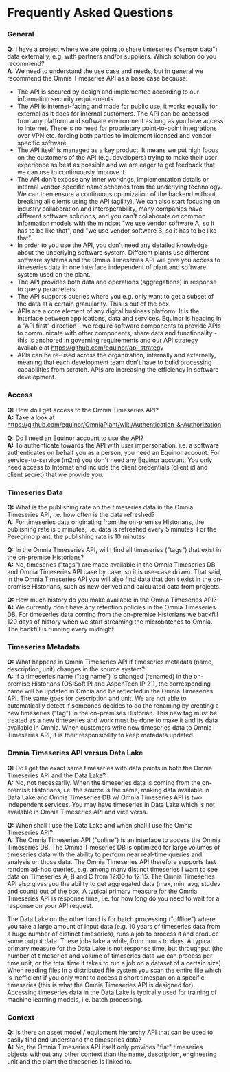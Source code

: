 # Frequently Asked Questions

### General
**Q:** I have a project where we are going to share timeseries ("sensor data") data externally, e.g. with partners and/or suppliers. Which solution do you recommend?<br>
**A:** We need to understand the use case and needs, but in general we recommend the Omnia Timeseries API as a base case because:<br>
* The API is secured by design and implemented according to our information security requirements.
* The API is internet-facing and made for public use, it works equally for external as it does for internal customers. The API can be accessed from any platform and software environment as long as you have access to Internet. There is no need for proprietary point-to-point integrations over VPN etc. forcing both parties to implement licensed and vendor-specific software.
* The API itself is managed as a key product. It means we put high focus on the customers of the API (e.g. developers) trying to make their user experience as best as possible and we are eager to get feedback that we can use to continuously improve it.
* The API don't expose any inner workings, implementation details or internal vendor-specific name schemes from the underlying technology. We can then ensure a continuous optimization of the backend without breaking all clients using the API (agility). We can also start focusing on industry collaboration and interoperability, many companies have different software solutions, and you can't collaborate on common information models with the mindset "we use vendor software A, so it has to be like that", and "we use vendor software B, so it has to be like that".
* In order to you use the API, you don't need any detailed knowledge about the underlying software system. Different plants use different software systems and the Omnia Timeseries API will give you access to timeseries data in one interface independent of plant and software system used on the plant.
* The API provides both data and operations (aggregations) in response to query parameters.
* The API supports queries where you e.g. only want to get a subset of the data at a certain granularity. This is out of the box. 
* APIs are a core element of any digital business platform. It is the interface between applications, data and services. Equinor is heading in a "API first" direction - we require software components to provide APIs to communicate with other components, share data and functionality - this is anchored in governing requirements and our API strategy available at https://github.com/equinor/api-strategy
* APIs can be re-used across the organization, internally and externally, meaning that each development team don't have to build processing capabilities from scratch. APIs are increasing the efficiency in software development.

### Access
**Q:** How do I get access to the Omnia Timeseries API?<br>
**A:** Take a look at https://github.com/equinor/OmniaPlant/wiki/Authentication-&-Authorization

**Q:** Do I need an Equinor account to use the API?<br>
**A:** To authenticate towards the API with user impersonation, i.e. a software authenticates on behalf you as a person, you need an Equinor account. For service-to-service (m2m) you don't need any Equinor account. You only need access to Internet and include the client credentials (client id and client secret) that we provide you.

### Timeseries Data
**Q:** What is the publishing rate on the timeseries data in the Omnia Timeseries API, i.e. how often is the data refreshed?<br>
**A:** For timeseries data originating from the on-premise Historians, the publishing rate is 5 minutes, i.e. data is refreshed every 5 minutes. For the Peregrino plant, the publishing rate is 10 minutes.

**Q:** In the Omnia Timeseries API, will I find all timeseries ("tags") that exist in the on-premise Historians?<br>
**A:** No, timeseries ("tags") are made available in the Omnia Timeseries DB and Omnia Timeseries API case by case, so it is use-case driven. That said, in the Omnia Timeseries API you will also find data that don't exist in the on-premise Historians, such as new derived and calculated data from projects. 

**Q:** How much history do you make available in the Omnia Timeseries API?<br>
**A:** We currently don't have any retention policies in the Omnia Timeseries DB. For timeseries data coming from the on-premise Historians we backfill 120 days of history when we start streaming the microbatches to Omnia. The backfill is running every midnight.

### Timeseries Metadata
**Q:** What happens in Omnia Timeseries API if timeseries metadata (name, description, unit) changes in the source system?<br>
**A:** If a timeseries name ("tag name") is changed (renamed) in the on-premise Historians (OSISoft PI and AspenTech IP.21), the corresponding name will be updated in Omnia and be reflected in the Omnia Timeseries API. The same goes for description and unit. We are not able to automatically detect if someones decides to do the renaming by creating a new timeseries ("tag") in the on-premises Historian. This new tag must be treated as a new timeseries and work must be done to make it and its data available in Omnia. When customers write new timeseries data to Omnia Timeseries API, it is their responsibility to keep metadata updated. 

### Omnia Timeseries API versus Data Lake
**Q:** Do I get the exact same timeseries with data points in both the Omnia Timeseries API and the Data Lake?<br>
**A:** No, not necessarily. When the timeseries data is coming from the on-premise Historians, i.e. the source is the same, making data available in Data Lake and Omnia Timeseries DB w/ Omnia Timeseries API is two independent services. You may have timeseries in Data Lake which is not available in Omnia Timeseries API and vice versa. 

**Q:** When shall I use the Data Lake and when shall I use the Omnia Timeseries API?<br>
**A:** The Omnia Timeseries API ("online") is an interface to access the Omnia Timeseries DB. The Omnia Timeseries DB is optimized for large volumes of timeseries data with the ability to perform near real-time queries and analysis on those data. The Omnia Timeseries API therefore supports fast random ad-hoc queries, e.g. among many distinct timeseries I want to see data on Timeseries A, B and C from 12:00 to 12:15. The Omnia Timeseries API also gives you the ability to get aggregated data (max, min, avg, stddev and count) out of the box. A typical primary measure for the Omnia Timeseries API is response time, i.e. for how long do you need to wait for a response on your API request.

The Data Lake on the other hand is for batch processing ("offline") where you take a large amount of input data (e.g. 10 years of timeseries data from a huge number of distinct timeseries), runs a job to process it and produce some output data. These jobs take a while, from hours to days. A typical primary measure for the Data Lake is not response time, but throughput (the number of timeseries and volume of timeseries data we can process per time unit, or the total time it takes to run a job on a dataset of a certain size). When reading files in a distributed file system you scan the entire file which is inefficient if you only want to access a short timespan on a specific timeseries (this is what the Omnia Timeseries API is designed for). Accessing timeseries data in the Data Lake is typically used for training of machine learning models, i.e. batch processing.

### Context
**Q:** Is there an asset model / equipment hierarchy API that can be used to easily find and understand the timeseries data?<br>
**A:** No, the Omnia Timeseries API itself only provides "flat" timeseries objects without any other context than the name, description, engineering unit and the plant the timeseries is linked to.
